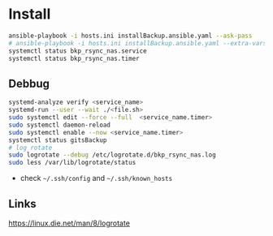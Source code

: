 # Install

```bash
ansible-playbook -i hosts.ini installBackup.ansible.yaml --ask-pass
# ansible-playbook -i hosts.ini installBackup.ansible.yaml --extra-vars "ansible_sudo_pass=yourPassword"
systemctl status bkp_rsync_nas.service 
systemctl status bkp_rsync_nas.timer
```

## Debbug

```bash
systemd-analyze verify <service_name>
systemd-run --user --wait ./<file.sh>
sudo systemctl edit --force --full  <service_name.timer>
sudo systemctl daemon-reload 
sudo systemctl enable --now <service_name.timer>
systemctl status gitsBackup
# log rotate
sudo logrotate --debug /etc/logrotate.d/bkp_rsync_nas.log
sudo less /var/lib/logrotate/status
```

* check `~/.ssh/config` and `~/.ssh/known_hosts`

## Links

<https://linux.die.net/man/8/logrotate>
